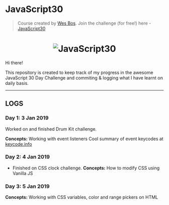 # JavaScript30

> Course created by [Wes Bos](https://github.com/wesbos). Join the challenge (for free!) here - [JavaScript30](https://javascript30.com/account)

<h1 align="center">
  <img src="https://javascript30.com/images/JS3-social-share.png" style="max-width:100%" alt="JavaScript30" />
</h1>

Hi there!

This repository is created to keep track of my progress in the awesome JavaScript 30 Day Challenge
and commiting & logging what I have learnt on daily basis.


---

## LOGS

### Day 1: 3 Jan 2019

Worked on and finished Drum Kit challenge.

**Concepts:** 
Working with event listeners
Cool summary of event keycodes at [keycode.info](http://keycode.info/)

### Day 2: 4 Jan 2019

- Finished on CSS clock challenge.
**Concepts:**
How to modify CSS using Vanilla JS

### Day 3: 5 Jan 2019

**Concepts:**
 Working with CSS variables, color and range pickers on HTML


